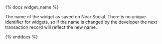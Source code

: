 {% docs widget_name %}

The name of the widget as saved on Near Social. There is no unique identifier for widgets, so if the name is changed by the developer the next transaction record will reflect the new name.

{% enddocs %}